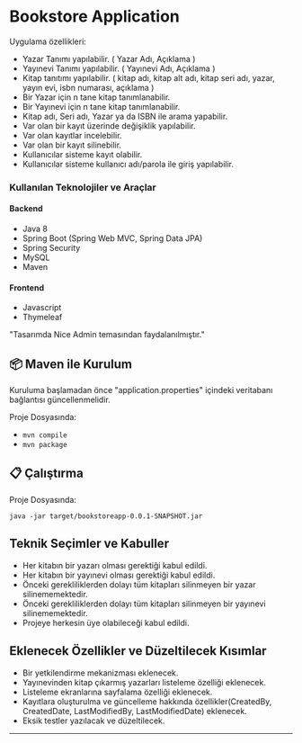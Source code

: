 # Bookstore Application

Uygulama özellikleri:
* Yazar Tanımı yapılabilir. ( Yazar Adı, Açıklama )
* Yayınevi Tanımı yapılabilir. ( Yayınevi Adı, Açıklama )
* Kitap tanıtımı yapılabilir. ( kitap adı, kitap alt adı, kitap seri adı, yazar, yayın evi, isbn numarası, açıklama )
* Bir Yazar için n tane kitap tanımlanabilir.
* Bir Yayınevi için n tane kitap tanımlanabilir.
* Kitap adı, Seri adı, Yazar ya da ISBN ile arama yapabilir.
* Var olan bir kayıt üzerinde değişiklik yapılabilir.
* Var olan kayıtlar incelebilir.
* Var olan bir kayıt silinebilir.
* Kullanıcılar sisteme kayıt olabilir.
* Kullanıcılar sisteme kullanıcı adı/parola ile giriş yapılabilir.

### Kullanılan Teknolojiler ve Araçlar
#### Backend
* Java 8
* Spring Boot  (Spring Web MVC, Spring Data JPA)
* Spring Security
* MySQL
* Maven 


#### Frontend
* Javascript
* Thymeleaf

"Tasarımda Nice Admin temasından faydalanılmıştır."


## :package: Maven ile Kurulum

Kuruluma başlamadan önce "application.properties" içindeki veritabanı bağlantısı güncellenmelidir.

Proje Dosyasında:

* `mvn compile`
* `mvn package`

## :clipboard: Çalıştırma

Proje Dosyasında:
```console
java -jar target/bookstoreapp-0.0.1-SNAPSHOT.jar
```

## Teknik Seçimler ve Kabuller
* Her kitabın bir yazarı olması gerektiği kabul edildi.
* Her kitabın bir yayınevi olması gerektiği kabul edildi.
* Önceki gerekliliklerden dolayı tüm kitapları silinmeyen bir yazar silinememektedir.
* Önceki gerekliliklerden dolayı tüm kitapları silinmeyen bir yayınevi silinememektedir.
* Projeye herkesin üye olabileceği kabul edildi.

## Eklenecek Özellikler ve Düzeltilecek Kısımlar
* Bir yetkilendirme mekanizması eklenecek.
* Yayınevinden kitap çıkarmış yazarları listeleme özelliği eklenecek.
* Listeleme ekranlarına sayfalama özelliği eklenecek.
* Kayıtlara oluşturulma ve güncelleme hakkında özellikler(CreatedBy, CreatedDate, LastModifiedBy, LastModifiedDate) eklenecek.
* Eksik testler yazılacak ve düzeltilecek.
___

